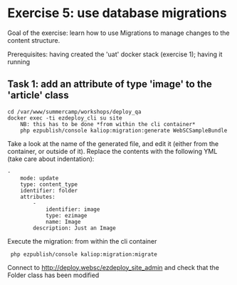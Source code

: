 Exercise 5: use database migrations
===================================

Goal of the exercise: learn how to use Migrations to manage changes to the content structure.

Prerequisites: having created the 'uat' docker stack (exercise 1); having it running

## Task 1: add an attribute of type 'image' to the 'article' class

    cd /var/www/summercamp/workshops/deploy_qa
    docker exec -ti ezdeploy_cli su site
        NB: this has to be done *from within the cli container*
        php ezpublish/console kaliop:migration:generate WebSCSampleBundle

Take a look at the name of the generated file, and edit it (either from the container, or outside of it).
Replace the contents with the following YML (take care about indentation):

    -
        mode: update
        type: content_type
        identifier: folder
        attributes:
            -
                identifier: image
                type: ezimage
                name: Image
            description: Just an Image

Execute the migration: from within the cli container

     php ezpublish/console kaliop:migration:migrate

Connect to http://deploy.websc/ezdeploy_site_admin and check that the Folder class has been modified
